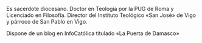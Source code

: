 Es sacerdote diocesano. Doctor en Teología por la PUG de Roma y Licenciado en Filosofía. Director del Instituto Teológico «San José» de Vigo y párroco de San Pablo en Vigo.

Dispone de un blog en InfoCatólica titulado «La Puerta de Damasco»
